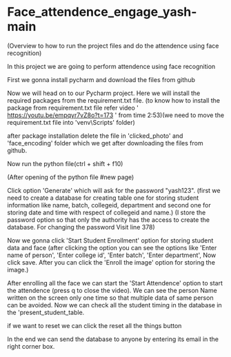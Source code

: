# Face_attendence_engage_yash-main

(Overview to how to run the project files and do the attendence using face recognition)

In this project we are going to perform attendence using face recognition

First we gonna install pycharm and download the files from github

Now we will head on to our Pycharm project. Here we will install the required packages from the requirement.txt file.
(to know how to install the package from requirement.txt file refer video ' https://youtu.be/empqyr7vZ8o?t=173 ' from time 2:53)(we need to move the requirement.txt file into 'venv\Scripts\' folder)

after package installation delete the file in 'clicked_photo' and 'face_encoding' folder which we get after downloading the files from github.

Now run the python file(ctrl + shift + f10)

(After opening of the python file #new page)

Click option 'Generate' which will ask for the password "yash123".
  (first we need to create a database for creating table one for storing student information like name, batch, collegeid, department and second one for storing date and time with respect of collegeid and name.)
  (I store the password option so that only the authority has the access to create the database. For changing the password Visit line 378)

Now we gonna click 'Start Student Enrollment' option for storing student data and face
(after clicking the option you can see the options like 'Enter name of person', 'Enter college id', 'Enter batch', 'Enter department', Now click save.  After you can click the 'Enroll the image' option for storing the image.) 

After enrolling all the face we can start the 'Start Attendence' option to start the attendence (press q to close the video). We can see the person Name written on the screen only one time so that multiple data of same person can be avoided. Now we can check all the student timing in the database in the 'present_student_table.

if we want to reset we can click the reset all the things button

In the end we can send the database to anyone by entering its email in the right corner box.
